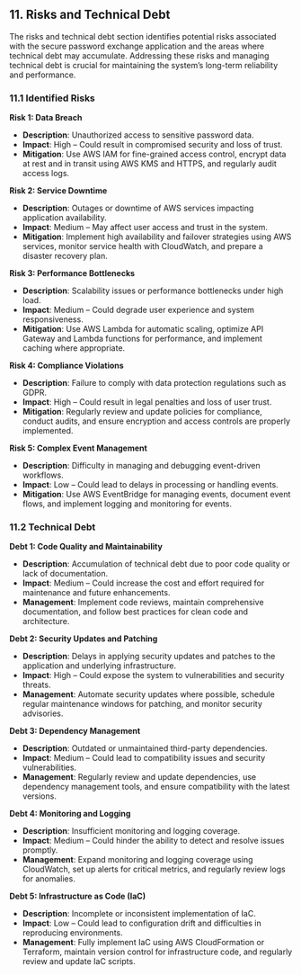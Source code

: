 ## 11. Risks and Technical Debt

The risks and technical debt section identifies potential risks associated with the secure password exchange application and the areas where technical debt may accumulate. Addressing these risks and managing technical debt is crucial for maintaining the system’s long-term reliability and performance.

### 11.1 Identified Risks

**Risk 1: Data Breach**
- **Description**: Unauthorized access to sensitive password data.
- **Impact**: High – Could result in compromised security and loss of trust.
- **Mitigation**: Use AWS IAM for fine-grained access control, encrypt data at rest and in transit using AWS KMS and HTTPS, and regularly audit access logs.

**Risk 2: Service Downtime**
- **Description**: Outages or downtime of AWS services impacting application availability.
- **Impact**: Medium – May affect user access and trust in the system.
- **Mitigation**: Implement high availability and failover strategies using AWS services, monitor service health with CloudWatch, and prepare a disaster recovery plan.

**Risk 3: Performance Bottlenecks**
- **Description**: Scalability issues or performance bottlenecks under high load.
- **Impact**: Medium – Could degrade user experience and system responsiveness.
- **Mitigation**: Use AWS Lambda for automatic scaling, optimize API Gateway and Lambda functions for performance, and implement caching where appropriate.

**Risk 4: Compliance Violations**
- **Description**: Failure to comply with data protection regulations such as GDPR.
- **Impact**: High – Could result in legal penalties and loss of user trust.
- **Mitigation**: Regularly review and update policies for compliance, conduct audits, and ensure encryption and access controls are properly implemented.

**Risk 5: Complex Event Management**
- **Description**: Difficulty in managing and debugging event-driven workflows.
- **Impact**: Low – Could lead to delays in processing or handling events.
- **Mitigation**: Use AWS EventBridge for managing events, document event flows, and implement logging and monitoring for events.

### 11.2 Technical Debt

**Debt 1: Code Quality and Maintainability**
- **Description**: Accumulation of technical debt due to poor code quality or lack of documentation.
- **Impact**: Medium – Could increase the cost and effort required for maintenance and future enhancements.
- **Management**: Implement code reviews, maintain comprehensive documentation, and follow best practices for clean code and architecture.

**Debt 2: Security Updates and Patching**
- **Description**: Delays in applying security updates and patches to the application and underlying infrastructure.
- **Impact**: High – Could expose the system to vulnerabilities and security threats.
- **Management**: Automate security updates where possible, schedule regular maintenance windows for patching, and monitor security advisories.

**Debt 3: Dependency Management**
- **Description**: Outdated or unmaintained third-party dependencies.
- **Impact**: Medium – Could lead to compatibility issues and security vulnerabilities.
- **Management**: Regularly review and update dependencies, use dependency management tools, and ensure compatibility with the latest versions.

**Debt 4: Monitoring and Logging**
- **Description**: Insufficient monitoring and logging coverage.
- **Impact**: Medium – Could hinder the ability to detect and resolve issues promptly.
- **Management**: Expand monitoring and logging coverage using CloudWatch, set up alerts for critical metrics, and regularly review logs for anomalies.

**Debt 5: Infrastructure as Code (IaC)**
- **Description**: Incomplete or inconsistent implementation of IaC.
- **Impact**: Low – Could lead to configuration drift and difficulties in reproducing environments.
- **Management**: Fully implement IaC using AWS CloudFormation or Terraform, maintain version control for infrastructure code, and regularly review and update IaC scripts.